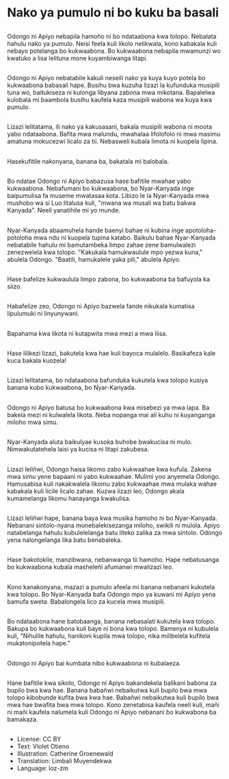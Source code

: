 # Nako ya pumulo ni bo kuku ba basali

##
Odongo ni Apiyo nebapila hamoho ni bo ndataabona kwa tolopo. Nebalata hahulu nako ya pumulo. Neisi feela kuli likolo nelikwala, kono kabakala kuli nebayo potelanga bo kukwaabona. Bo kukwaabona nebapila mwamunzi wo kwatuko a lisa lelituna mone kuyambiwanga litapi.

##
Odongo ni Apiyo nebatabile kakuli neseili nako ya kuya kuyo potela bo kukwaabona babasali hape. Busihu bwa kuzuha lizazi la kufunduka musipili tuna wo, baitukiseza ni kulonga libyana zabona mwa mikotana. Bapalelwa kulobala mi baambola busihu kaufela kaza musipili wabona wa kuya kwa pumulo.

##
Lizazi lelitatama, ili nako ya kakusasani, bakala musipili wabona ni moota yabo ndataabona. Bafita mwa malundu, mwahalaa lifolofolo ni mwa masimu amatuna mokucezwi licalo za tii. Nebasweli kubala limota ni kuopela lipina.

##
Hasekufitile nakonyana, banana ba, bakatala mi balobala.

##
Bo ndatae Odongo ni Apiyo babazusa hase bafitile mwahae yabo kukwaabona. Nebafumani bo kukwaabona, bo Nyar-Kanyada inge baipumulisa fa museme mwatasaa kota. Libizo le la Nyar-Kanyada mwa mushobo wa si Luo litalusa kuli, "mwana wa musali wa batu bakwa Kanyada". Neeli yanatihile mi yo munde.

##
Nyar-Kanyada abaamuhela hande baenyi bahae ni kubina inge apotoloha-potoloha mwa ndu ni kuopela tupina katabo. Baikulu bahae Nyar-Kanyada nebatabile hahulu mi bamutambeka limpo zahae zene bamulwalezi zenezwelela kwa tolopo. "Kakukala hamukwaulule mpo yezwa kuna," abulela Odongo. "Baatili, hamukalele yaka pili," abulela Apiyo.

##
Hase bafelize kukwaulula limpo zabona, bo kukwaabona ba bafuyola ka siizo.

##
Habafelize zeo, Odongo ni Apiyo bazwela fande nikukala kumatisa lipulumuki ni linyunywani.

##
Bapahama kwa likota ni kutapwita mwa mezi a mwa liisa.

##
Hase lilikezi lizazi, bakutela kwa hae kuli bayoca mulalelo. Basikafeza kale kuca bakala kuozela!

##
Lizazi lelitatama, bo ndataabona bafunduka kukutela kwa tolopo kusiya banana kubo kukwaabona, bo Nyar-Kanyada.

##
Odongo ni Apiyo batusa bo kukwaabona kwa misebezi ya mwa lapa. Ba bakela mezi ni kulwalela likota. Neba nopanga mai ali kuhu ni kuyanganga miloho mwa simu.

##
Nyar-Kanyada aluta baikulyae kusoka buhobe bwakucisa ni mulo. Nimwakutatehela laisi ya kucisa ni litapi zakubesa.

##
Lizazi leliñwi, Odongo haisa likomo zabo kukwaahae kwa kufula. Zakena mwa simu yene bapaani ni yabo kukwaahae. Mulimi yoo anyemela Odongo. Hamusabisa kuli nakakwalela likomu zabo kukwaahae mwa mulaka wahae kabakala kuli licile licalo zahae. Kuzwa lizazi leo, Odongo akala kumamelanga likomu hanayanga kwakulisa.

##
Lizazi leliñwi hape, banana baya kwa musika hamoho ni bo Nyar-Kanyada. Nebanani sintolo-nyana monebalekisezanga miloho, swikili ni mulola. Apiyo natabelanga hahulu kubulelelanga batu liteko zalika za mwa sintolo. Odongo yena nalongelanga lika batu benabaleka.

##
Hase bakotokile, manzibwana, nebanwanga tii hamoho. Hape nebatusanga bo kukwaabona kubala masheleñi afumanwi mwalizazi leo.

##
Kono kanakonyana, mazazi a pumulo afeela mi banana nebanani kukutela kwa tolopo. Bo Nyar-Kanyada bafa Odongo mpo ya kuwani mi Apiyo yena bamufa sweta. Babalongela lico za kucela mwa musipili.

##
Bo ndataabona hane batobaanga, banana nebasalati kukutela kwa tolopo. Bakupa bo kukwaabona kuli baye ni bona kwa tolopo. Bamenya ni kubulela kuli, "Nihulile hahulu, hanikoni kupila mwa tolopo, nika milibelela kufitela mukatonipotela hape."

##
Odongo ni Apiyo bai kumbata nibo kukwaabona ni kubalaeza.

##
Hane bafitile kwa sikolo, Odongo ni Apiyo bakandekela balikani babona za bupilo bwa kwa hae. Banana babañwi nebaikutwa kuli bupilo bwa mwa tolopo kibobunde kufita bwa kwa hae. Babañwi nebaikutwa kuli bupilo bwa mwa hae bwafita bwa mwa tolopo. Kono zenetabisa kaufela neeli kuli, mañi ni mañi kaufela nalumela kuli Odongo ni Apiyo nebanani bo kukwabona ba bamakaza.

##
* License: CC BY
* Text: Violet Otieno
* Illustration: Catherine Groenewald
* Translation: Limbali Muyendekwa
* Language: loz-zm
